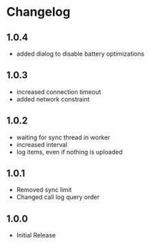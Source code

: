 # Changelog

## 1.0.4
- added dialog to disable battery optimizations

## 1.0.3
- increased connection timeout
- added network constraint

## 1.0.2
- waiting for sync thread in worker
- increased interval
- log items, even if nothing is uploaded

## 1.0.1
- Removed sync limit
- Changed call log query order

## 1.0.0
- Initial Release
